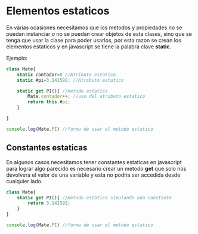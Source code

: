 # Elementos estaticos

En varias ocasiones necesitamos que los metodos y propiedades no se puedan instanciar o no se puedan crear objetos de esta clases, sino que se tenga que usar la clase para poder usarlos, por esta razon se crean los elementos estaticos y en javascript se tiene la palabra clave **static**. 

Ejemplo:

```javaScript
class Mate{
    static contador=0 //Atributo estatico
    static #pi=3.141592; //Atributo estatico

    static get PI(){ //metodo estatico
        Mate.contador++; //uso del atributo estatico
        return this.#pi;
    }

}

console.log(Mate.PI) //forma de usar el metodo estatico
```

## Constantes estaticas

En algunos casos necesitamos tener constantes estaticas en javascript para lograr algo parecido es necesario crear un metodo **get** que solo nos devolvera el valor de una variable y esta no podria ser accedida desde cualquier lado. 

```javaScript
class Mate{
    static get PI(){ //metodo estatico simulando una constante
        return 3.141592;
    }
}

console.log(Mate.PI) //forma de usar el metodo estatico
```